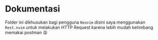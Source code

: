 # Dokumentasi

Folder ini dikhusukan bagi pengguna `Neovim` disini saya menggunakan `Rest.nvim` untuk melakukan HTTP Request karena lebih mudah ketimbang memakai postman :stuck_out_tongue_closed_eyes:
